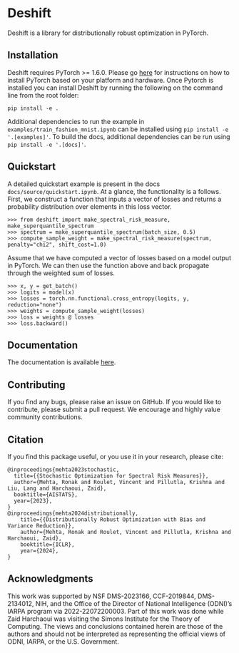 # Deshift

Deshift is a library for distributionally robust optimization in PyTorch.

## Installation

Deshift requires PyTorch >= 1.6.0. Please go [here](https://pytorch.org/) for instructions 
on how to install PyTorch based on your platform and hardware.
Once Pytorch is installed you can install Deshift by running the following on the command line from the
root folder:
```
pip install -e .
```

Additional dependencies to run the example in `examples/train_fashion_mnist.ipynb` can be installed using `pip install -e '.[examples]'`. To build the docs, additional dependencies can be run using `pip install -e '.[docs]'`.

## Quickstart

A detailed quickstart example is present in the docs `docs/source/quickstart.ipynb`. At a glance, the functionality is a follows. First, we construct a function that inputs a vector of losses and returns a probability distribution over elements in this loss vector.
```
>>> from deshift import make_spectral_risk_measure, make_superquantile_spectrum
>>> spectrum = make_superquantile_spectrum(batch_size, 0.5)
>>> compute_sample_weight = make_spectral_risk_measure(spectrum, penalty="chi2", shift_cost=1.0)
```
Assume that we have computed a vector of losses based on a model output in PyTorch. We can then use the function above and back propagate through the weighted sum of losses.
```
>>> x, y = get_batch()
>>> logits = model(x)
>>> losses = torch.nn.functional.cross_entropy(logits, y, reduction="none")
>>> weights = compute_sample_weight(losses)
>>> loss = weights @ losses
>>> loss.backward()
```

## Documentation

The documentation is available [here](https://ronakdm.github.io/deshift/).

## Contributing

If you find any bugs, please raise an issue on GitHub.
If you would like to contribute, please submit a pull request.
We encourage and highly value community contributions.

## Citation

If you find this package useful, or you use it in your research, please cite:

```
@inproceedings{mehta2023stochastic,
  title={{Stochastic Optimization for Spectral Risk Measures}},
  author={Mehta, Ronak and Roulet, Vincent and Pillutla, Krishna and Liu, Lang and Harchaoui, Zaid},
  booktitle={AISTATS},
  year={2023},
}
@inproceedings{mehta2024distributionally,
    title={{Distributionally Robust Optimization with Bias and Variance Reduction}},
    author={Mehta, Ronak and Roulet, Vincent and Pillutla, Krishna and Harchaoui, Zaid},
    booktitle={ICLR},
    year={2024},
}
```

## Acknowledgments

This work was supported by NSF DMS-2023166, CCF-2019844, DMS-2134012, NIH, and the Office of the Director of National Intelligence (ODNI)’s IARPA program via 2022-22072200003. Part of this work was done while Zaid Harchaoui was visiting the Simons Institute for the Theory of Computing. The views and conclusions contained herein are those of the authors and should not be interpreted as representing the official views of ODNI, IARPA, or the U.S. Government.




